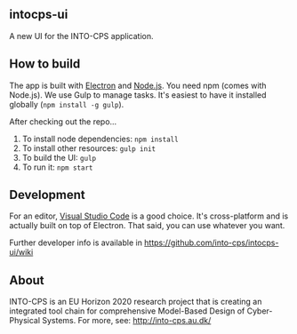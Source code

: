 intocps-ui
---
A new UI for the INTO-CPS application. 


How to build
---
The app is built with [Electron](http://electron.atom.io/) and
[Node.js](https://nodejs.org/). You need npm (comes with Node.js). We use Gulp
to manage tasks. It's easiest to have it installed globally (`npm install -g
gulp`). 

After checking out the repo...

1. To install node dependencies: `npm install`
2. To install other resources: `gulp init`
3. To build the UI: `gulp`
4. To run it: `npm start`


Development
---
For an editor, [Visual Studio Code](https://code.visualstudio.com/) is a good choice. It's
cross-platform and is actually built on top of Electron. That said, you can use
whatever you want.

Further developer info is available in https://github.com/into-cps/intocps-ui/wiki

About
---
INTO-CPS is an EU Horizon 2020 research project that is creating an integrated
tool chain for comprehensive Model-Based Design of Cyber-Physical Systems.  For
more, see: http://into-cps.au.dk/

